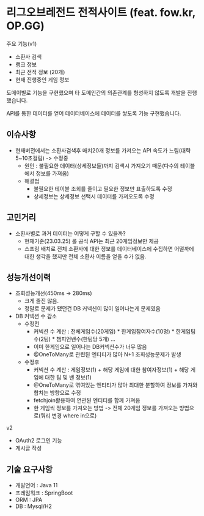 
# 리그오브레전드 전적사이트 (feat. fow.kr, OP.GG)



주요 기능(v1)
- 소환사 검색
- 랭크 정보
- 최근 전적 정보 (20개)
- 현재 진행중인 게임 정보


도메이별로 기능을 구현했으며 타 도메인간의 의존관계를 형성하지 않도록 개발을 진행했습니다.

API를 통한 데이터를 얻어 데이터베이스에 데이터를 쌓도록 기능 구현했습니다.

## 이슈사항
- 현재버전에서는 소환사검색후 매치20개 정보를 가져오는 API 속도가 느림(대략 5~10초걸림) -> 수정중
  - 원인 : 불필요한 데이터(상세정보들)까지 검색시 가져오기 때문(다수의 테이블에서 정보를 가져옴)
  - 해결법
    - 불필요한 테이블 조회를 줄이고 필요한 정보만 표출하도록 수정
    - 상세정보는 상세정보 선택시 데이터를 가져오도록 수정
## 고민거리
- 소환사별로 과거 데이터는 어떻게 구할 수 있을까? 
  - 현재기준(23.03.25) 롤 공식 API는 최근 20게임정보만 제공
  - 스프링 배치로 전체 소환사에 대한 정보를 데이터베이스에 수집하면 어떨까에 대한 생각을 했지만 전체 소환사 이름을 얻을 수가 없음.

## 성능개선이력
- 조회성능개선(450ms -> 280ms)
  - 크게 줄진 않음.
  - 정말로 문제가 됐던건 DB 커넥션이 많이 일어나는게 문제였음
- DB 커넥션 수 감소
  - 수정전 
    - 커넥션 수 계산 : 전체게임수(20게임) * 한게임참여자수(10명) * 한게임팀수(2팀) * 챔피언밴수(한팀당 5개) ...
    - 이미 한게임으로 일어나는 DB커넥션수가 너무 많음
    - @OneToMany로 관련된 엔티티가 많아 N+1 조회성능문제가 발생
  - 수정후
    - 커넥션 수 계산 : 게임정보(1) + 해당 게임에 대한 참여자정보(1) + 해당 게임에 대한 팀 및 밴 정보(1)
    - @OneToMany로 엮여있는 엔티티가 많아 최대한 분할하여 정보를 가져와 합치는 방향으로 수정
    - fetchjoin활용하여 연관된 엔티티를 함께 가져옴
    - 한 게임씩 정보를 가져오는 방법 -> 전체 20게임 정보를 가져오는 방법으로(쿼리 변경 where in으로)
  

v2
- OAuth2 로그인 기능
- 게시글 작성

기술 요구사항
- 
- 개발언어 : Java 11
- 프레임워크 : SpringBoot
- ORM : JPA
- DB : Mysql/H2
